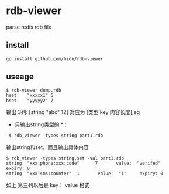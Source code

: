 # rdb-viewer
parse redis rdb file


## install
```
go install github.com/hidu/rdb-viewer
```

## useage
```
$ rdb-viewer dump.rdb
hset    "xxxxx1" 6
hset    "yyyyy2" 7
```

输出 3列: [string "abc" 12] 对应为 [类型 key 内容长度],eg  


* 只输出string类型的 *：  
```
 $ rdb_viewer -types string part1.rdb
```

输出string和set，而且输出具体内容  
```
$ rdb_viewer -types string,set -val part1.rdb
string  "xxx:phone:xxx:code"      7       value:  "verifed"       expiry: 0
string  "xxx:sms:counter"  1       value:  "1"     expiry: 0
```

如上 第三列以后是 key： value 格式  


